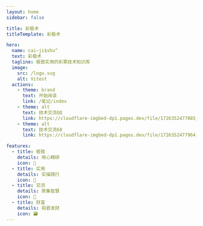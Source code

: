 ```yaml
---
layout: home
sidebar: false

title: 彩极术
titleTemplate: 彩极术

hero:
  name: cai~ji$shu^
  text: 彩极术
  tagline: 极致实用的彩票技术知识库
  image:
    src: /logo.svg
    alt: Vitest
  actions:
    - theme: brand
      text: 开始阅读
      link: /笔记/index
    - theme: alt
      text: 技术交流QQ
      link: https://cloudflare-imgbed-dp1.pages.dev/file/1726352477085_QQ859455864.jpg
    - theme: alt
      text: 技术交流68
      link: https://cloudflare-imgbed-dp1.pages.dev/file/1726352477964_1726317865243.jpg

features:
  - title: 极致
    details: 用心精研
    icon: 🌈
  - title: 实用
    details: 实操践行
    icon: 📃
  - title: 交流
    details: 聚集智慧
    icon: 🚀
  - title: 财富
    details: 祝君发财
    icon: 🗃
---
```


<HomePage />

